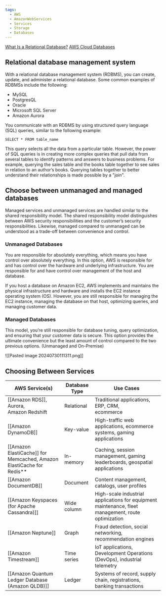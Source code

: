 ```yaml
---
tags:
  - AWS
  - AmazonWebServices
  - Services
  - Storage
  - Databases
---
```

[What Is a Relational Database?](https://aws.amazon.com/relational-database/)
[AWS Cloud Databases](https://aws.amazon.com/products/databases/)

## Relational database management system

With a relational database management system (RDBMS), you can create, update, and administer a relational database. Some common examples of RDBMSs include the following:

- MySQL
- PostgresQL
- Oracle
- Microsoft SQL Server
- Amazon Aurora

You communicate with an RDBMS by using structured query language (SQL) queries, similar to the following example:

`SELECT * FROM table_name`
  
This query selects all the data from a particular table. However, the power of SQL queries is in creating more complex queries that pull data from several tables to identify patterns and answers to business problems. For example, querying the sales table and the books table together to see sales in relation to an author’s books. Querying tables together to better understand their relationships is made possible by a "join".


## Choose between unmanaged and managed databases

Managed services and unmanaged services are handled similar to the shared responsibility model. The shared responsibility model distinguishes between AWS security responsibilities and the customer’s security responsibilities. Likewise, managed compared to unmanaged can be understood as a trade-off between convenience and control.

### Unmanaged Databases

You are responsible for absolutely everything, which means you have control over absolutely everything.
In this option, AWS is responsible for and has control over the hardware and underlying infrastructure. You are responsible for and have control over management of the host and database.

If you host a database on Amazon EC2, AWS implements and maintains the physical infrastructure and hardware and installs the EC2 instance operating system (OS). However, you are still responsible for managing the EC2 instance, managing the database on that host, optimizing queries, and managing customer data.

### Managed Databases

This model, you’re still responsible for database tuning, query optimization, and ensuring that your customer data is secure. This option provides the ultimate convenience but the least amount of control compared to the two previous options. (Unmanaged and On-Premise)

![[Pasted image 20240730111311.png]]


## Choosing Between Services 


| AWS Service(s)                                                       | Database Type | Use Cases                                                                                          |
| -------------------------------------------------------------------- | ------------- | -------------------------------------------------------------------------------------------------- |
| [[Amazon RDS]], Aurora,  <br>Amazon Redshift                         | Relational    | Traditional applications, ERP, CRM,  <br>ecommerce                                                 |
| [[Amazon DynamoDB]]                                                  | Key-value     | High-traffic web applications, ecommerce systems, gaming applications                              |
| [[Amazon ElastiCache]] for Memcached, Amazon ElastiCache for Redis** | In-memory     | Caching, session management, gaming leaderboards, geospatial applications                          |
| [[Amazon DocumentDB]]                                                | Document      | Content management, catalogs, user profiles                                                        |
| [[Amazon Keyspaces (for Apache Cassandra)]]                          | Wide column   | High-scale industrial applications for equipment maintenance, fleet management, route optimization |
| [[Amazon Neptune]]                                                   | Graph         | Fraud detection, social networking, recommendation engines                                         |
| [[Amazon Timestream]]                                                | Time series   | IoT applications, Development Operations (DevOps), industrial telemetry                            |
| [[Amazon Quantum Ledger Database (Amazon QLDB)]]                     | Ledger        | Systems of record, supply chain, registrations, banking transactions                               |
